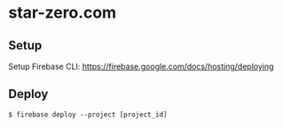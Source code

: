 # star-zero.com

## Setup 

Setup Firebase CLI: https://firebase.google.com/docs/hosting/deploying

## Deploy

```
$ firebase deploy --project [project_id]
```
